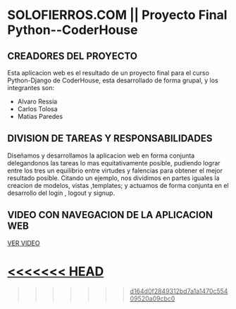 # SOLOFIERROS.COM || Proyecto Final Python--CoderHouse

## CREADORES DEL PROYECTO

Esta aplicacion web es el resultado de un proyecto final para el curso Python-Django de CoderHouse, esta desarrollado de forma grupal, y los integrantes son:

<ul>
    <li>Alvaro Ressia</li>
    <li>Carlos Tolosa</li>
    <li>Matias Paredes</li>
</ul>

## DIVISION DE TAREAS Y RESPONSABILIDADES

Diseñamos y desarrollamos la aplicacion web en forma conjunta delegandonos las tareas lo mas equitativamente posible, pudiendo lograr entre los tres un equilibrio entre virtudes y falencias para obtener el mejor resultado posible.
Citando un ejemplo, nos dividimos en partes iguales la creacion de modelos, vistas ,templates; y actuamos de forma conjunta en el desarrollo del login , logout y signup.


## VIDEO CON NAVEGACION DE LA APLICACION WEB

<a href="https://photos.app.goo.gl/seaXgNGUWmkFw9sd9">VER VIDEO


<<<<<<< HEAD
=======

>>>>>>> d164d0f2849312bd7a1a1470c55409520a09cbc0

